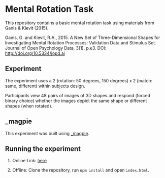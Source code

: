 # Mental Rotation Task

This repository contains a basic mental rotation task using materials from Ganis & Kievit (2015).

Ganis, G. and Kievit, R.A., 2015. A New Set of Three-Dimensional Shapes for Investigating Mental Rotation Processes: Validation Data and Stimulus Set. Journal of Open Psychology Data, 3(1), p.e3. DOI: http://doi.org/10.5334/jopd.ai

## Experiment

The experiment uses a 2 (rotation: 50 degrees, 150 degrees) x 2 (match: same, different) within subjects design.

Participants view 48 pairs of images of 3D shapes and respond (forced binary choice) whether the images depict the same shape or different shapes (when rotated).


## \_magpie

This experiment was built using [\_magpie](https://magpie-ea.github.io/magpie-site/index.html).

## Running the experiment

1. Online Link: [here](https://mentalrotexp.netlify.app)

2. Offline: Clone the repository, run `npm install` and open `index.html`.

